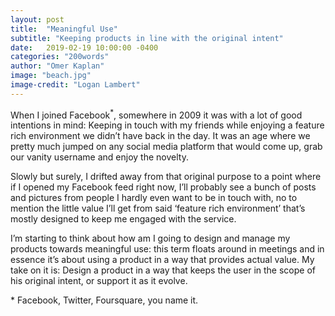 ```yaml
---
layout: post
title:  "Meaningful Use"
subtitle: "Keeping products in line with the original intent"
date:   2019-02-19 10:00:00 -0400
categories: "200words"
author: "Omer Kaplan"
image: "beach.jpg"
image-credit: "Logan Lambert"
---
```


When I joined Facebook<sup>*</sup>, somewhere in 2009 it was with a lot of good intentions in mind: Keeping in touch with my friends while enjoying a feature rich environment we didn’t have back in the day. It was an age where we pretty much jumped on any social media platform that would come up, grab our vanity username and enjoy the novelty.

Slowly but surely, I drifted away from that original purpose to a point where if I opened my Facebook feed right now, I’ll probably see a bunch of posts and pictures from people I hardly even want to be in touch with, no to mention the little value I’ll get from said ‘feature rich environment’ that’s mostly designed to keep me engaged with the service.

I’m starting to think about how am I going to design and manage my products towards meaningful use: this term floats around in meetings and in essence it’s about using a product in a way that provides actual value. My take on it is: Design a product in a way that keeps the user in the scope of his original intent, or support it as it evolve.

\* Facebook, Twitter, Foursquare, you name it.
